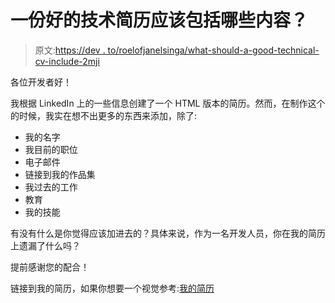 # 一份好的技术简历应该包括哪些内容？

> 原文:[https://dev . to/roelofjanelsinga/what-should-a-good-technical-cv-include-2mji](https://dev.to/roelofjanelsinga/what-should-a-good-technical-cv-include-2mji)

各位开发者好！

我根据 LinkedIn 上的一些信息创建了一个 HTML 版本的简历。然而，在制作这个的时候，我实在想不出更多的东西来添加，除了:

*   我的名字
*   我目前的职位
*   电子邮件
*   链接到我的作品集
*   我过去的工作
*   教育
*   我的技能

有没有什么是你觉得应该加进去的？具体来说，作为一名开发人员，你在我的简历上遗漏了什么吗？

提前感谢您的配合！

链接到我的简历，如果你想要一个视觉参考:[我的简历](https://roelofjanelsinga.com/resume)